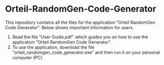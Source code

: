 # Orteil-RandomGen-Code-Generator
This repository contains all the files for the application "Orteil RandomGen Code Generator". Below shows important information for users.

1. Read the file "User Guide.pdf" which guides you on how to use the application "Orteil RandomGen Code Generator".
2. To use the application, download the file "orteil_randomgen_code_generator.exe" and then run it on your personal computer (PC).
